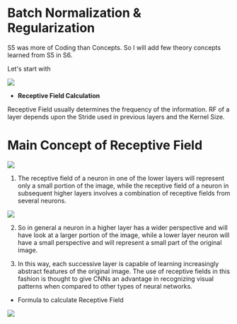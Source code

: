# Batch Normalization & Regularization

S5 was more of Coding than Concepts. So I will add few theory concepts learned from S5 in S6.


Let's start with


![](https://blog.aryatra.com/wp-content/uploads/2017/02/Problem-Solving-Albert-Einstein-Quotes.jpg)

* **Receptive Field Calculation**


Receptive Field usually determines the frequency of the information. RF of a layer depends upon the Stride used in previous layers and the Kernel Size. 


# Main Concept of Receptive Field

![](https://miro.medium.com/max/2188/1*YpXrr8bN5XyqOlztKPHvDw@2x.png)


1. The receptive field of a neuron in one of the lower layers will represent only a small portion of the image, while the receptive field of a neuron in subsequent higher layers involves a combination of receptive fields from several neurons. 

![](https://imgs.developpaper.com/imgs/Q4wXPf.png)

2. So in general a neuron in a higher layer has a wider perspective and will have look at a larger portion of the image, while a lower layer neuron will have a small perspective and will represent a small part of the original image. 

3. In this way, each successive layer is capable of learning increasingly abstract features of the original image. The use of receptive fields in this fashion is thought to give CNNs an advantage in recognizing visual patterns when compared to other types of neural networks.




* Formula to calculate Receptive Field


![](https://i0.wp.com/syncedreview.com/wp-content/uploads/2017/05/32.png?resize=372%2C171&ssl=1)
